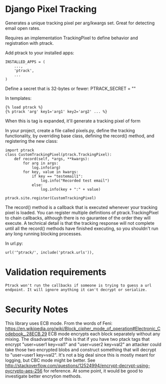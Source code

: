 # Django Pixel Tracking

Generates a unique tracking pixel per arg/kwargs set. Great for detecting email open rates.

Requires an implementation TrackingPixel to define behavior and registration with ptrack.

Add ptrack to your installed apps:

    INSTALLED_APPS = (
        ...,
        'ptrack',
        ...
    )

Define a secret that is 32-bytes or fewer:
    PTRACK_SECRET = ""

In templates:
    
    {% load ptrack %}
    {% ptrack 'arg' key1='arg1' key2='arg2' ... %}

When this is tag is expanded, it'll generate a tracking pixel of form
    <img src="{{ENCRYPTED_URL}}" width=1 height=1>

In your project, create a file called pixels.py, define the tracking functionality, by overriding base class, defining the record() method, and registering the new class:
    
    import ptrack
    class CustomTrackingPixel(ptrack.TrackingPixel):
        def record(self, *args, **kwargs):
            for arg in args:
                log.info(arg)
            for key, value in kwargs:
                if key == "testemail1":
                    log.info("Recorded test email")
                else:
                    log.info(key + ":" + value)
                
    ptrack.site.register(CustomTrackingPixel)

The record() method is a callback that is executed whenever your tracking pixel is loaded. You can register multiple definitions of ptrack.TrackingPixel to chain callbacks, although there is no gaurantee of the order they will execute. A technical detail is that the tracking response will not complete until all the record() methods have finished executing, so you shouldn't run any long running blocking processes.

In url.py:

    url('^ptrack/', include('ptrack.urls')),


# Validation requirements
    Ptrack won't run the callbacks if someone is trying to guess a url endpoint. It will ignore anything it can't decrypt or serialize.

# Security Notes
This library uses ECB mode. From the words of Feni:
https://en.wikipedia.org/wiki/Block_cipher_mode_of_operation#Electronic_Codebook_.28ECB.29
ECB mode encrypts each block separately without any mixing. The disadvantage of this is that if you have two ptack tags that encrypt "user=user1 key=val1" and "user=user2 key=val2" an attacker could take those two encrypted blobs and construct something that will decrypt to "user=user1 key=val2". It's not a big deal since this is mostly meant for logging, but CBC mode might be better. See http://stackoverflow.com/questions/12524994/encrypt-decrypt-using-pycrypto-aes-256 for reference.
At some point, it would be good to investigate better encrytion methods.